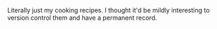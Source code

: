 Literally just my cooking recipes. I thought it'd be mildly interesting to version control them and have a permanent record.